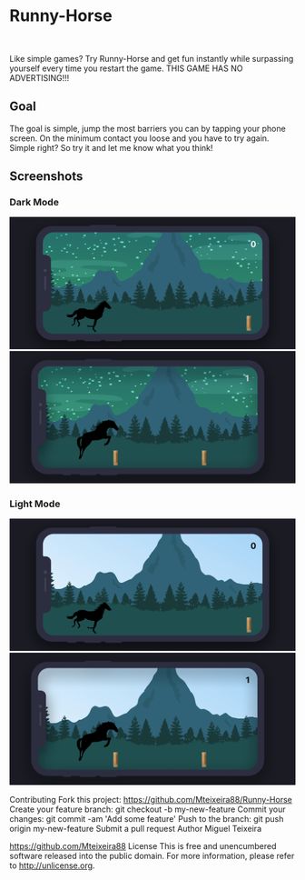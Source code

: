 # Runny-Horse

<img alt="" src="https://img.shields.io/badge/IOS-%5E13-red"> <img alt="" src="https://img.shields.io/badge/AppStore-1.0-yellow">

Like simple games? Try Runny-Horse and get fun instantly while surpassing yourself every time you restart the game. THIS GAME HAS NO ADVERTISING!!!

## Goal

The goal is simple, jump the most barriers you can by tapping your phone screen. On the minimum contact you loose and you have to try again. Simple right? So try it and let me know what you think!

## Screenshots

### Dark Mode

<img alt="" src="/Screenshots/3-iphone_x_screen.png">

<img alt="" src="/Screenshots/4-iphone_x_screen.png">

### Light Mode

<img alt="" src="/Screenshots/1-iphone_x_screen.png">

<img alt="" src="/Screenshots/2-iphone_x_screen.png">

Contributing
Fork this project: https://github.com/Mteixeira88/Runny-Horse
Create your feature branch: git checkout -b my-new-feature
Commit your changes: git commit -am 'Add some feature'
Push to the branch: git push origin my-new-feature
Submit a pull request
Author
Miguel Teixeira

https://github.com/Mteixeira88
License
This is free and unencumbered software released into the public domain. For more information, please refer to http://unlicense.org.
